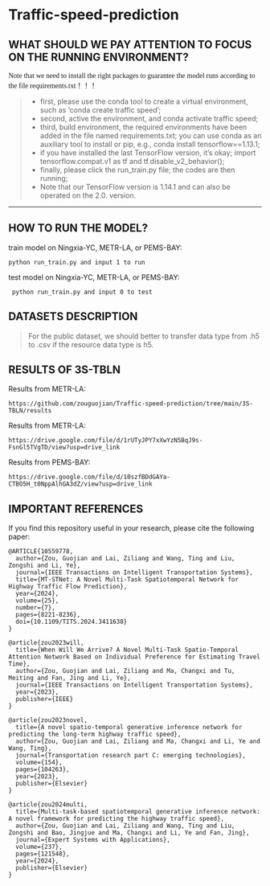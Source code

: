 # Traffic-speed-prediction

## WHAT SHOULD WE PAY ATTENTION TO FOCUS ON THE RUNNING ENVIRONMENT?

<font face="微软雅黑" >Note that we need to install the right packages to guarantee the model runs according to the file requirements.txt！！！</font>
  
>* first, please use the conda tool to create a virtual environment, such as ‘conda create traffic speed’;  
> * second, active the environment, and conda activate traffic speed;   
> * third, build environment, the required environments have been added in the file named requirements.txt; you can use conda as an auxiliary tool to install or pip, e.g., conda install tensorflow==1.13.1;    
> * if you have installed the last TensorFlow version, it’s okay; import tensorflow.compat.v1 as tf and tf.disable_v2_behavior();    
> * finally, please click the run_train.py file; the codes are then running;  
> * Note that our TensorFlow version is 1.14.1 and can also be operated on the 2.0. version.  
---

## HOW TO RUN THE MODEL?

train model on Ningxia-YC, METR-LA, or PEMS-BAY:
```
python run_train.py and input 1 to run
```
test model on Ningxia-YC, METR-LA, or PEMS-BAY:
```
 python run_train.py and input 0 to test
```


## DATASETS DESCRIPTION

> For the public dataset, we should better to transfer data type from .h5 to .csv if the resource data type is h5.

## RESULTS OF 3S-TBLN
Results from METR-LA:
```
https://github.com/zouguojian/Traffic-speed-prediction/tree/main/3S-TBLN/results
```

Results from METR-LA:
```
https://drive.google.com/file/d/1rUTyJPY7xXwYzN5BqJ9s-FsnGl5TVgTD/view?usp=drive_link
```

Results from PEMS-BAY:
```
https://drive.google.com/file/d/10szfBDdGAYa-CTBO5H_t0NppAlhGA3dZ/view?usp=drive_link
```

## IMPORTANT REFERENCES

If you find this repository useful in your research, please cite the following paper:
```
@ARTICLE{10559778,
  author={Zou, Guojian and Lai, Ziliang and Wang, Ting and Liu, Zongshi and Li, Ye},
  journal={IEEE Transactions on Intelligent Transportation Systems}, 
  title={MT-STNet: A Novel Multi-Task Spatiotemporal Network for Highway Traffic Flow Prediction}, 
  year={2024},
  volume={25},
  number={7},
  pages={8221-8236},
  doi={10.1109/TITS.2024.3411638}
}

@article{zou2023will,
  title={When Will We Arrive? A Novel Multi-Task Spatio-Temporal Attention Network Based on Individual Preference for Estimating Travel Time},
  author={Zou, Guojian and Lai, Ziliang and Ma, Changxi and Tu, Meiting and Fan, Jing and Li, Ye},
  journal={IEEE Transactions on Intelligent Transportation Systems},
  year={2023},
  publisher={IEEE}
}

@article{zou2023novel,
  title={A novel spatio-temporal generative inference network for predicting the long-term highway traffic speed},
  author={Zou, Guojian and Lai, Ziliang and Ma, Changxi and Li, Ye and Wang, Ting},
  journal={Transportation research part C: emerging technologies},
  volume={154},
  pages={104263},
  year={2023},
  publisher={Elsevier}
}

@article{zou2024multi,
  title={Multi-task-based spatiotemporal generative inference network: A novel framework for predicting the highway traffic speed},
  author={Zou, Guojian and Lai, Ziliang and Wang, Ting and Liu, Zongshi and Bao, Jingjue and Ma, Changxi and Li, Ye and Fan, Jing},
  journal={Expert Systems with Applications},
  volume={237},
  pages={121548},
  year={2024},
  publisher={Elsevier}
}
```